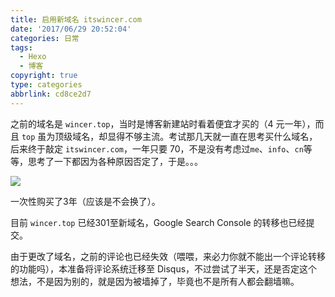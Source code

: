 ```yaml
---
title: 启用新域名 itswincer.com
date: '2017/06/29 20:52:04'
categories: 日常
tags:
  - Hexo
  - 博客
copyright: true
type: categories
abbrlink: cd8ce2d7
---
```


之前的域名是 `wincer.top`，当时是博客新建站时看着便宜才买的（4 元一年），而且 `top` 虽为顶级域名，却显得不够主流。考试那几天就一直在思考买什么域名，后来终于敲定 `itswincer.com`，一年只要 70，不是没有考虑过`me`、`info`、`cn`等等，思考了一下都因为各种原因否定了，于是。。。

![](https://ws1.sinaimg.cn/large/ba22af52gy1fh2doukis2j20pt0440su.jpg)

一次性购买了3年（应该是不会换了）。

<!-- more -->

目前 `wincer.top` 已经301至新域名，Google Search Console 的转移也已经提交。

由于更改了域名，之前的评论也已经失效（喂喂，来必力你就不能出一个评论转移的功能吗），本准备将评论系统迁移至 Disqus，不过尝试了半天，还是否定这个想法，不是因为别的，就是因为被墙掉了，毕竟也不是所有人都会翻墙嘛。

